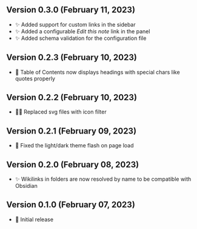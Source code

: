 <!-- Use emojis from https://gitmoji.dev/ -->

## Version 0.3.0 (February 11, 2023)

- ✨ Added support for custom links in the sidebar
- ✨ Added a configurable _Edit this note_ link in the panel
- ✨ Added schema validation for the configuration file

## Version 0.2.3 (February 10, 2023)

- 🐛 Table of Contents now displays headings with special chars like quotes properly

## Version 0.2.2 (February 10, 2023)

- 🧑‍💻 Replaced svg files with icon filter

## Version 0.2.1 (February 09, 2023)

- 🐛 Fixed the light/dark theme flash on page load

## Version 0.2.0 (February 08, 2023)

- ✨ Wikilinks in folders are now resolved by name to be compatible with Obsidian

## Version 0.1.0 (February 07, 2023)

- 🎉 Initial release
